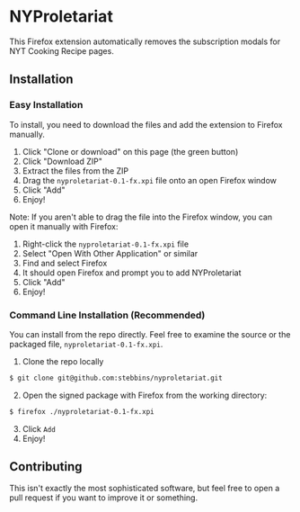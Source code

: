 # NYProletariat

This Firefox extension automatically removes the subscription modals for NYT 
Cooking Recipe pages.

## Installation

### Easy Installation

To install, you need to download the files and add the extension to Firefox 
manually.

1. Click "Clone or download" on this page (the green button)
2. Click "Download ZIP"
3. Extract the files from the ZIP
4. Drag the `nyproletariat-0.1-fx.xpi` file onto an open Firefox window
5. Click "Add"
6. Enjoy!

Note:
If you aren't able to drag the file into the Firefox window, you can open it 
manually with Firefox:
1. Right-click the `nyproletariat-0.1-fx.xpi` file
2. Select "Open With Other Application" or similar
3. Find and select Firefox
4. It should open Firefox and prompt you to add NYProletariat
5. Click "Add"
6. Enjoy!

### Command Line Installation (Recommended)

You can install from the repo directly. Feel free to examine the source or the 
packaged file, `nyproletariat-0.1-fx.xpi`.

1. Clone the repo locally
```bash
$ git clone git@github.com:stebbins/nyproletariat.git
```
2. Open the signed package with Firefox from the working directory:

```bash
$ firefox ./nyproletariat-0.1-fx.xpi
```
3. Click `Add`
4. Enjoy!

## Contributing

This isn't exactly the most sophisticated software, but feel free to open a pull
request if you want to improve it or something.
